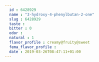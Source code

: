 ```yaml
---
  id : 6428929
  name : "3-hydroxy-4-phenylbutan-2-one"
  slug : 6428929
  taste : 
  bitter : 0
  odor : 
  natural : 1
  flavor_profile : creamy@fruity@sweet
  fema_flavor_profile : 
  date : 2019-03-26T08:47:11+01:00
---
```



